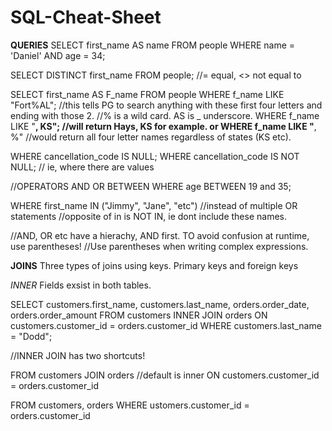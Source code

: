 # SQL-Cheat-Sheet

**QUERIES**
SELECT first_name AS name 
FROM people 
WHERE name = 'Daniel' AND age = 34;

SELECT DISTINCT first_name FROM people;
//= equal, <> not equal to

SELECT first_name AS F_name 
FROM people 
WHERE f_name LIKE "Fort%AL"; //this tells PG to search anything with these first four letters and ending with those 2. 
//% is a wild card. AS is _ underscore.
WHERE f_name LIKE "____, KS"; //will return Hays, KS for example.
or WHERE f_name LIKE "____, %" //would return all four letter names regardless of states (KS etc).

WHERE cancellation_code IS NULL;
WHERE cancellation_code IS NOT NULL; // ie, where there are values

//OPERATORS
AND
OR
BETWEEN
WHERE age BETWEEN 19 and 35;

WHERE first_name IN ("Jimmy", "Jane", "etc") //instead of multiple OR statements
//opposite of in is NOT IN, ie dont include these names.

//AND, OR etc have a hierachy, AND first. TO avoid confusion at runtime, use parentheses!
//Use parentheses when writing complex expressions.

**JOINS**
Three types of joins using keys.
Primary keys and foreign keys

*INNER* 
Fields exsist in both tables.

SELECT customers.first_name,
		customers.last_name,
		orders.order_date,
		orders.order_amount
FROM customers
INNER JOIN orders
ON customers.customer_id = orders.customer_id
WHERE customers.last_name = "Dodd";

//INNER JOIN has two shortcuts!

FROM customers
JOIN orders //default is inner
ON customers.customer_id = orders.customer_id

FROM customers,
orders
WHERE ustomers.customer_id = orders.customer_id

